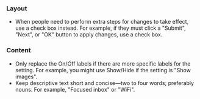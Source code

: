 ### Layout

- When people need to perform extra steps for changes to take effect, use a check box instead. For example, if they must click a "Submit", "Next", or "OK" button to apply changes, use a check box.

### Content

- Only replace the On/Off labels if there are more specific labels for the setting. For example, you might use Show/Hide if the setting is "Show images".
- Keep descriptive text short and concise—two to four words; preferably nouns. For example, "Focused inbox" or "WiFi".
